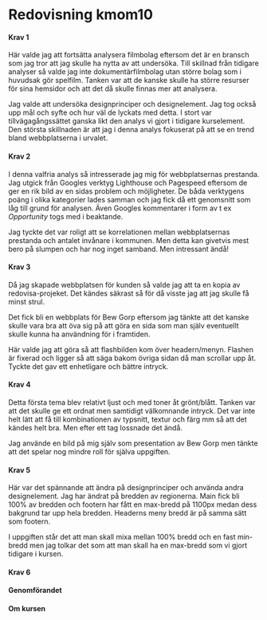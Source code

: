 ---
---
Redovisning kmom10
=========================

#### Krav 1
Här valde jag att fortsätta analysera filmbolag eftersom det är en bransch som jag tror att jag skulle ha nytta av att undersöka. Till skillnad från tidigare analyser så valde jag inte dokumentärfilmbolag utan större bolag som i huvudsak gör spelfilm. Tanken var att de kanske skulle ha större resurser för sina hemsidor och att det då skulle finnas mer att analysera.

Jag valde att undersöka designprinciper och designelement. Jag tog också upp mål och syfte och hur väl de lyckats med detta. I stort var tillvägagångssättet ganska likt den analys vi gjort i tidigare kurselement. Den största skillnaden är att jag i denna analys fokuserat på att se en trend bland webbplatserna i urvalet.

#### Krav 2
I denna valfria analys så intresserade jag mig för webbplatsernas prestanda. Jag utgick från Googles verktyg Lighthouse och Pagespeed eftersom de ger en rik bild av en sidas problem och möjligheter. De båda verktygens poäng i olika kategorier lades samman och jag fick då ett genomsnitt som låg till grund för analysen. Även Googles kommentarer i form av t ex *Opportunity* togs med i beaktande.

Jag tyckte det var roligt att se korrelationen mellan webbplatsernas prestanda och antalet invånare i kommunen. Men detta kan givetvis mest bero på slumpen och har nog inget samband. Men intressant ändå!


#### Krav 3
Då jag skapade webbplatsen för kunden så valde jag att ta en kopia av redovisa-projeket. Det kändes säkrast så för då visste jag att jag skulle få minst strul.

Det fick bli en webbplats för Bew Gorp eftersom jag tänkte att det kanske skulle vara bra att öva sig på att göra en sida som man själv eventuellt skulle kunna ha användning för i framtiden. 

Här valde jag att göra så att flashbilden kom över headern/menyn. Flashen är fixerad och ligger så att säga bakom övriga sidan då man scrollar upp åt. Tyckte det gav ett enhetligare och bättre intryck.

#### Krav 4
Detta första tema blev relativt ljust och med toner åt grönt/blått. Tanken var att det skulle ge ett ordnat men samtidigt välkomnande intryck. Det var inte helt lätt att få till kombinationen av typsnitt, textur och färg mm så att det kändes helt bra. Men efter ett tag lossnade det ändå.

Jag använde en bild på mig själv som presentation av Bew Gorp men tänkte att det spelar nog mindre roll för själva uppgiften. 

#### Krav 5
Här var det spännande att ändra på designprinciper och använda andra designelement. Jag har ändrat på bredden av regionerna. Main fick bli 100% av bredden och footern har fått en max-bredd på 1100px medan dess bakgrund tar upp hela bredden. Headerns meny bredd är på samma sätt som footern.

I uppgiften står det att man skall mixa mellan 100% bredd och en fast min-bredd men jag tolkar det som att man skall ha en max-bredd som vi gjort tidigare i kursen.

#### Krav 6

#### Genomförandet

#### Om kursen

